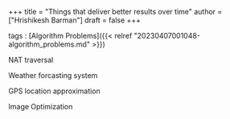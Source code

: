+++
title = "Things that deliver better results over time"
author = ["Hrishikesh Barman"]
draft = false
+++

tags
: [Algorithm Problems]({{< relref "20230407001048-algorithm_problems.md" >}})


NAT traversal

Weather forcasting system

GPS location approximation

Image Optimization
